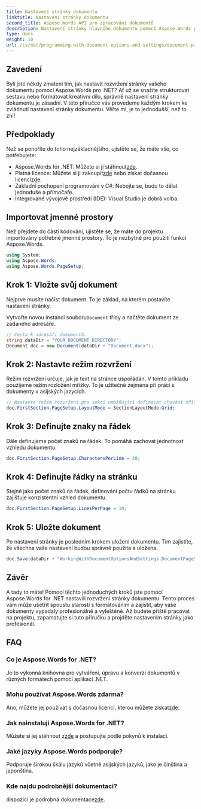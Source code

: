 ```yaml
---
title: Nastavení stránky dokumentu
linktitle: Nastavení stránky dokumentu
second_title: Aspose.Words API pro zpracování dokumentů
description: Nastavení stránky hlavního dokumentu pomocí Aspose.Words pro .NET v jednoduchých krocích. Naučte se načíst, nastavit rozvržení, definovat znaky na řádek, řádky na stránku a uložit dokument.
type: docs
weight: 10
url: /cs/net/programming-with-document-options-and-settings/document-page-setup/
---
```

## Zavedení

Byli jste někdy zmateni tím, jak nastavit rozvržení stránky vašeho dokumentu pomocí Aspose.Words pro .NET? Ať už se snažíte strukturovat sestavu nebo formátovat kreativní dílo, správné nastavení stránky dokumentu je zásadní. V této příručce vás provedeme každým krokem ke zvládnutí nastavení stránky dokumentu. Věřte mi, je to jednodušší, než to zní!

## Předpoklady

Než se ponoříte do toho nejzákladnějšího, ujistěte se, že máte vše, co potřebujete:

-  Aspose.Words for .NET: Můžete si ji stáhnout[zde](https://releases.aspose.com/words/net/).
-  Platná licence: Můžete si ji zakoupit[zde](https://purchase.aspose.com/buy) nebo získat dočasnou licenci[zde](https://purchase.aspose.com/temporary-license/).
- Základní pochopení programování v C#: Nebojte se, budu to dělat jednoduše a přímočaře.
- Integrované vývojové prostředí (IDE): Visual Studio je dobrá volba.

## Importovat jmenné prostory

Než přejdete do části kódování, ujistěte se, že máte do projektu importovány potřebné jmenné prostory. To je nezbytné pro použití funkcí Aspose.Words.

```csharp
using System;
using Aspose.Words;
using Aspose.Words.PageSetup;
```

## Krok 1: Vložte svůj dokument

Nejprve musíte načíst dokument. To je základ, na kterém postavíte nastavení stránky.

 Vytvořte novou instanci souboru`Document` třídy a načtěte dokument ze zadaného adresáře.

```csharp
// Cesta k adresáři dokumentů.
string dataDir = "YOUR DOCUMENT DIRECTORY";
Document doc = new Document(dataDir + "Document.docx");
```

## Krok 2: Nastavte režim rozvržení

Režim rozvržení určuje, jak je text na stránce uspořádán. V tomto příkladu použijeme režim rozložení mřížky. To je užitečné zejména při práci s dokumenty v asijských jazycích.

```csharp
// Nastavte režim rozvržení pro sekci umožňující definovat chování mřížky dokumentu.
doc.FirstSection.PageSetup.LayoutMode = SectionLayoutMode.Grid;
```

## Krok 3: Definujte znaky na řádek

Dále definujeme počet znaků na řádek. To pomáhá zachovat jednotnost vzhledu dokumentu.

```csharp
doc.FirstSection.PageSetup.CharactersPerLine = 30;
```

## Krok 4: Definujte řádky na stránku

Stejně jako počet znaků na řádek, definování počtu řádků na stránku zajišťuje konzistentní vzhled dokumentu.

```csharp
doc.FirstSection.PageSetup.LinesPerPage = 10;
```

## Krok 5: Uložte dokument

Po nastavení stránky je posledním krokem uložení dokumentu. Tím zajistíte, že všechna vaše nastavení budou správně použita a uložena.

```csharp
doc.Save(dataDir + "WorkingWithDocumentOptionsAndSettings.DocumentPageSetup.docx");
```

## Závěr

A tady to máte! Pomocí těchto jednoduchých kroků jste pomocí Aspose.Words for .NET nastavili rozvržení stránky dokumentu. Tento proces vám může ušetřit spoustu starostí s formátováním a zajistit, aby vaše dokumenty vypadaly profesionálně a vyleštěně. Až budete příště pracovat na projektu, zapamatujte si tuto příručku a projděte nastavením stránky jako profesionál.

## FAQ

### Co je Aspose.Words for .NET?
Je to výkonná knihovna pro vytváření, úpravu a konverzi dokumentů v různých formátech pomocí aplikací .NET.

### Mohu používat Aspose.Words zdarma?
Ano, můžete jej používat s dočasnou licencí, kterou můžete získat[zde](https://purchase.aspose.com/temporary-license/).

### Jak nainstaluji Aspose.Words for .NET?
 Můžete si jej stáhnout z[zde](https://releases.aspose.com/words/net/) a postupujte podle pokynů k instalaci.

### Jaké jazyky Aspose.Words podporuje?
Podporuje širokou škálu jazyků včetně asijských jazyků, jako je čínština a japonština.

### Kde najdu podrobnější dokumentaci?
 dispozici je podrobná dokumentace[zde](https://reference.aspose.com/words/net/).